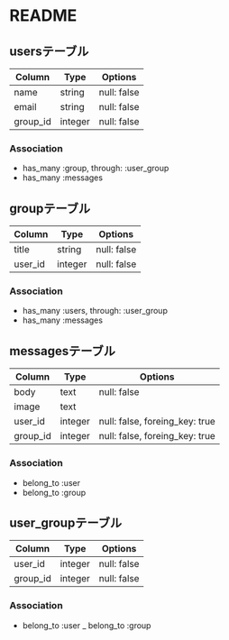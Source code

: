 # README

## usersテーブル

|Column|Type|Options|
|------|----|-------|
|name|string|null: false|
|email|string|null: false|
|group_id|integer|null: false|

### Association
- has_many :group, through: :user_group
- has_many :messages

## groupテーブル
|Column|Type|Options|
|------|----|-------|
|title|string|null: false|
|user_id|integer|null: false|

### Association
- has_many :users, through: :user_group
- has_many :messages

## messagesテーブル
|Column|Type|Options|
|------|----|-------|
|body|text|null: false|
|image|text||
|user_id|integer|null: false, foreing_key: true|
|group_id|integer|null: false, foreing_key: true|

### Association
- belong_to :user
- belong_to :group

## user_groupテーブル
|Column|Type|Options|
|------|----|-------|
|user_id|integer|null: false|
|group_id|integer|null: false|

### Association
- belong_to :user
_ belong_to :group